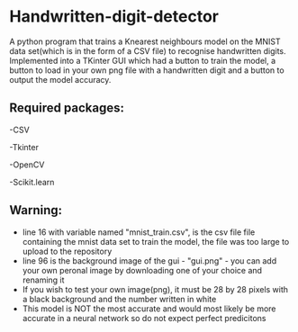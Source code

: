 # Handwritten-digit-detector
A python program that trains a Knearest neighbours model on the MNIST data set(which is in the form of a CSV file) to recognise handwritten digits.
Implemented into a TKinter GUI which had a button to train the model, a button to load in your own png file with a handwritten digit and a button to output the model accuracy.

## Required packages: 
-CSV 

-Tkinter 

-OpenCV 

-Scikit.learn


## Warning:
- line 16 with variable named "mnist_train.csv", is the csv file file containing the mnist data set to train the model, the file was too large to upload to the repository
- line 96 is the background image of the gui - "gui.png" - you can add your own peronal image by downloading one of your choice and renaming it
- If you wish to test your own image(png), it must be 28 by 28 pixels with a black background and the number written in white
- This model is NOT the most accurate and would most likely be more accurate in a neural network so do not expect perfect predicitons
